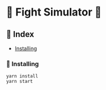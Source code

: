# 👊 Fight Simulator 👊

## 📕 Index

- [Installing](#installing)

### 💪 <a name="installing"> Installing</a>

```
yarn install
yarn start
```
